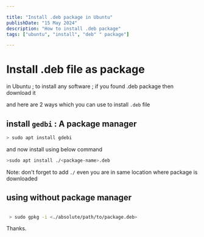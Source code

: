 ```yaml
---

title: "Install .deb package in Ubuntu"
publishDate: "15 May 2024"
description: "How to install .deb package"
tags: ["ubuntu", "install", "deb" " package"]

---
```


# Install .deb file as package

in Ubuntu ; to install any software ; if you found .deb package then download it

and here are 2 ways which you can use to install `.deb` file

## install `gedbi` : A package manager

```sh
> sudo apt install gdebi
```

and now install using below command

```sh
>sudo apt install ./<package-name>.deb
```

Note: don't forget to add `./` even you are in same location where package is downloaded

## using without package manager

```sh

 > sudo gpkg -i <./absolute/path/to/package.deb>

 ```

Thanks.
